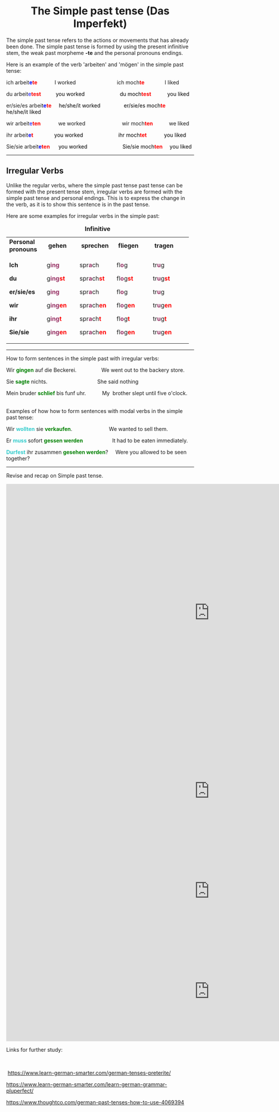 <h1 style="text-align: center;">The Simple past tense (Das Imperfekt)</h1>
<p>The simple past tense refers to the actions or movements that has already been done. The simple past tense is formed by using the present infinitive stem, the weak past morpheme <strong>-te</strong> and the personal pronouns endings.&nbsp;</p>
<p>Here is an example of the verb 'arbeiten' and 'm&ouml;gen' in the simple past tense:&nbsp;</p>
<p>ich arbeit<strong><span style="color: #0000ff;">e</span><span style="color: #ff0000;">te&nbsp; &nbsp; &nbsp; &nbsp; &nbsp; &nbsp; &nbsp;&nbsp;</span></strong>I worked&nbsp; &nbsp; &nbsp; &nbsp; &nbsp; &nbsp; &nbsp; &nbsp; &nbsp; &nbsp; &nbsp; &nbsp; &nbsp; &nbsp; ich moch<strong><span style="color: #ff0000;">te</span>&nbsp;</strong>&nbsp; &nbsp; &nbsp; &nbsp; &nbsp; &nbsp; &nbsp;I liked&nbsp;</p>
<p>du arbeit<span style="color: #0000ff;">e</span><span style="color: #ff0000;"><strong>test&nbsp; &nbsp; &nbsp; &nbsp; &nbsp; &nbsp;&nbsp;</strong><span style="color: #000000;">you worked&nbsp; &nbsp; &nbsp; &nbsp; &nbsp; &nbsp; &nbsp; &nbsp; &nbsp; &nbsp; &nbsp; &nbsp; du moch<strong><span style="color: #ff0000;">test</span></strong>&nbsp; &nbsp; &nbsp; &nbsp; &nbsp; &nbsp;you liked&nbsp;</span></span></p>
<p>er/sie/es arbei<span style="color: #000000;">t<strong><span style="color: #0000ff;">e</span><span style="color: #ff0000;">te&nbsp; &nbsp; &nbsp;&nbsp;</span></strong>he/she/it worked&nbsp; &nbsp; &nbsp; &nbsp; &nbsp; &nbsp; &nbsp; &nbsp; er/sie/es moch<strong><span style="color: #ff0000;">te&nbsp;</span></strong>&nbsp; &nbsp; he/she/it liked</span></p>
<p>wir arbeit<span style="color: #0000ff;">e</span><span style="color: #ff0000;"><strong>ten</strong></span>&nbsp; &nbsp; &nbsp; &nbsp; &nbsp; &nbsp; we worked&nbsp; &nbsp; &nbsp; &nbsp; &nbsp; &nbsp; &nbsp; &nbsp; &nbsp; &nbsp; &nbsp; &nbsp; &nbsp;wir moch<strong><span style="color: #ff0000;">ten</span></strong>&nbsp; &nbsp; &nbsp; &nbsp; &nbsp; &nbsp;we liked</p>
<p>ihr arbeit<strong><span style="color: #0000ff;">e</span><span style="color: #ff0000;">t&nbsp; &nbsp; &nbsp; &nbsp; &nbsp; &nbsp; &nbsp; &nbsp; &nbsp;</span></strong><span style="color: #000000;">you worked&nbsp; &nbsp; &nbsp; &nbsp; &nbsp; &nbsp; &nbsp; &nbsp; &nbsp; &nbsp; &nbsp; &nbsp; ihr moch<strong><span style="color: #ff0000;">tet&nbsp;</span></strong> &nbsp; &nbsp; &nbsp; &nbsp; &nbsp; you liked</span></p>
<p>Sie/sie arbeit<strong><span style="color: #0000ff;">e</span></strong><span style="color: #ff0000;"><strong>t<span style="color: #ff0000;">e</span>n&nbsp; &nbsp; &nbsp; &nbsp;</strong><span style="color: #000000;">you worked&nbsp; &nbsp; &nbsp; &nbsp; &nbsp; &nbsp; &nbsp; &nbsp; &nbsp; &nbsp; &nbsp; &nbsp; Sie/sie moch<strong><span style="color: #ff0000;">ten&nbsp;</span></strong> &nbsp; &nbsp;you liked</span></span></p>
<hr>
<h2><strong>Irregular Verbs</strong></h2>
<p>Unlike the regular verbs, where the simple past tense past tense can be formed with the present tense stem, irregular verbs are formed with the simple past tense and personal endings. This is to express the change in the verb, as it is to show this sentence is in the past tense.&nbsp;</p>
<p>Here are some examples for irregular verbs in the simple past:</p>
<table style="width: 490px;" cellspacing="1" cellpadding="yes"><caption><strong>Infinitive </strong></caption>
<tbody>
<tr style="height: 32px;">
<td style="width: 89px; height: 32px;"><strong>Personal pronouns&nbsp;</strong></td>
<td style="width: 84px; height: 32px;">&nbsp;<b>gehen</b></td>
<td style="width: 88px; height: 32px;">&nbsp;<b>sprechen</b></td>
<td style="width: 96px; height: 32px;">&nbsp;<b>fliegen&nbsp;</b></td>
<td style="width: 112px; height: 32px;">&nbsp;<b>tragen&nbsp;</b></td>
</tr>
<tr style="height: 152.95px;">
<td style="width: 89px; height: 152.95px;">
<p><strong>Ich&nbsp;</strong></p>
<p><strong>du&nbsp;</strong></p>
<p><strong>er/sie/es</strong></p>
<p><strong>wir</strong></p>
<p><strong>ihr&nbsp;</strong></p>
<p><strong>Sie/sie&nbsp;</strong></p>
</td>
<td style="width: 84px; height: 152.95px;">
<p>g<strong><span style="color: #993366;">ing</span></strong>&nbsp;</p>
<p>g<strong><span style="color: #993366;">ing</span><span style="color: #ff0000;">st</span></strong></p>
<p>g<strong><span style="color: #993366;">ing</span></strong></p>
<p><span>g<strong><span style="color: #993366;">ing</span><span style="color: #ff0000;">en</span></strong>&nbsp;</span></p>
<p>g<span style="color: #993366;"><strong>ing</strong></span><strong><span style="color: #ff0000;">t</span></strong></p>
<p>g<strong><span style="color: #993366;">ing</span><span style="color: #ff0000;">en</span></strong></p>
</td>
<td style="width: 88px; height: 152.95px;">
<p>spr<span style="color: #993366;"><strong>a</strong></span>ch</p>
<p>spr<strong><span style="color: #993366;">a</span></strong>ch<strong><span style="color: #ff0000;">st</span></strong></p>
<p>spr<strong><span style="color: #993366;">a</span></strong>ch</p>
<p>spr<strong><span style="color: #993366;">a</span></strong>ch<strong><span style="color: #ff0000;">en</span></strong></p>
<p>spr<span style="color: #993366;"><strong>a</strong></span>ch<strong><span style="color: #ff0000;">t</span></strong></p>
<p>spr<strong><span style="color: #993366;">a</span></strong>ch<strong><span style="color: #ff0000;">en</span></strong></p>
</td>
<td style="width: 96px; height: 152.95px;">
<p>fl<strong><span style="color: #993366;">o</span></strong>g</p>
<p>fl<strong><span style="color: #993366;">o</span></strong>g<span style="color: #ff0000;"><strong>st</strong></span></p>
<p>fl<strong><span style="color: #993366;">o</span></strong>g</p>
<p>fl<strong><span style="color: #993366;">o</span></strong>g<strong><span style="color: #ff0000;">en</span></strong>&nbsp;</p>
<p>fl<strong><span style="color: #993366;">o</span></strong>g<strong><span style="color: #ff0000;">t</span></strong></p>
<p>fl<strong><span style="color: #993366;">o</span></strong>g<strong><span style="color: #ff0000;">en</span></strong></p>
</td>
<td style="width: 112px; height: 152.95px;">
<p>tr<strong><span style="color: #993366;">u</span></strong>g</p>
<p>tr<strong><span style="color: #993366;">u</span></strong>g<strong><span style="color: #ff0000;">st</span></strong></p>
<p>tr<strong><span style="color: #993366;">u</span></strong>g</p>
<p>tr<strong><span style="color: #993366;">u</span></strong>g<span style="color: #ff0000;"><strong>en</strong></span>&nbsp;</p>
<p>tr<strong><span style="color: #993366;">u</span></strong>g<strong><span style="color: #ff0000;">t</span></strong></p>
<p>tr<strong><span style="color: #993366;">u</span></strong>g<strong><span style="color: #ff0000;">en</span></strong></p>
</td>
</tr>
</tbody>
</table>
<hr>
<p>How to form sentences in the simple past with irregular verbs:</p>
<p>Wir <strong><span style="color: #008000;">gingen</span></strong> auf die Beckerei.&nbsp; &nbsp; &nbsp; &nbsp; &nbsp; &nbsp; &nbsp; &nbsp; &nbsp;We went out to the backery store.</p>
<p>Sie <span style="color: #008000;"><strong>sagte</strong></span> nichts.&nbsp; &nbsp; &nbsp; &nbsp; &nbsp; &nbsp; &nbsp; &nbsp; &nbsp; &nbsp; &nbsp; &nbsp; &nbsp; &nbsp; &nbsp; &nbsp; &nbsp; She said nothing&nbsp;</p>
<p>Mein bruder <strong><span style="color: #008000;">schlief</span></strong> bis funf uhr.&nbsp; &nbsp; &nbsp; &nbsp; &nbsp; &nbsp;My&nbsp; brother slept until five o'clock.&nbsp; &nbsp; &nbsp; &nbsp;&nbsp;</p>
<p>Examples of how how to form sentences with modal verbs in the simple past tense:</p>
<p>Wir <strong><span style="color: #33cccc;">wollten</span></strong> sie <span style="color: #008000;"><strong>verkaufen</strong></span>.&nbsp; &nbsp; &nbsp; &nbsp; &nbsp; &nbsp; &nbsp; &nbsp; &nbsp; &nbsp; &nbsp; &nbsp; &nbsp;We wanted to sell them.</p>
<p>Er <strong><span style="color: #33cccc;">muss</span> </strong>sofort <strong><span style="color: #008000;">gessen werden</span></strong>&nbsp; &nbsp; &nbsp; &nbsp; &nbsp; &nbsp; &nbsp; &nbsp; &nbsp; &nbsp; It had to be eaten immediately.</p>
<p><strong><span style="color: #33cccc;">Durfest</span></strong> ihr zusammen <span style="color: #008000;"><strong>gesehen werden</strong></span>?&nbsp; &nbsp; &nbsp;Were you allowed to be seen together?</p>
<p></p>
<p></p>
<hr>
<p> Revise and recap on Simple past tense. </p>
<iframe src="https://h5p.org/h5p/embed/688678" width="1090" height="689" frameborder="0" allowfullscreen="allowfullscreen"></iframe><script src="https://h5p.org/sites/all/modules/h5p/library/js/h5p-resizer.js" charset="UTF-8"></script>

<iframe src="https://h5p.org/h5p/embed/688681" width="1090" height="268" frameborder="0" allowfullscreen="allowfullscreen"></iframe><script src="https://h5p.org/sites/all/modules/h5p/library/js/h5p-resizer.js" charset="UTF-8"></script>

<iframe src="https://h5p.org/h5p/embed/688682" width="1090" height="268" frameborder="0" allowfullscreen="allowfullscreen"></iframe><script src="https://h5p.org/sites/all/modules/h5p/library/js/h5p-resizer.js" charset="UTF-8"></script>

<iframe src="https://h5p.org/h5p/embed/688687" width="1090" height="269" frameborder="0" allowfullscreen="allowfullscreen"></iframe><script src="https://h5p.org/sites/all/modules/h5p/library/js/h5p-resizer.js" charset="UTF-8"></script>

<p>Links for further study:&nbsp;</p>
<p>&nbsp;</p>
<p>&nbsp;<a href="https://www.learn-german-smarter.com/german-tenses-preterite/">https://www.learn-german-smarter.com/german-tenses-preterite/</a></p>
<p><a href="https://www.learn-german-smarter.com/learn-german-grammar-pluperfect/">https://www.learn-german-smarter.com/learn-german-grammar-pluperfect/</a></p>
<p><a href="https://www.thoughtco.com/german-past-tenses-how-to-use-4069394">https://www.thoughtco.com/german-past-tenses-how-to-use-4069394</a></p>


